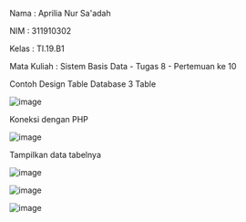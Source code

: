Nama    : Aprilia Nur Sa'adah<p>
NIM     : 311910302<p>
Kelas   : TI.19.B1<p>
Mata Kuliah : Sistem Basis Data - Tugas 8 - Pertemuan ke 10<p>

Contoh Design Table Database 3 Table<p>
![image](https://user-images.githubusercontent.com/54062259/122325898-9a21ac80-cf55-11eb-9f5c-94e098ea9d7a.png)

Koneksi dengan PHP<p>
![image](https://user-images.githubusercontent.com/54062259/122354009-c7348600-cf7a-11eb-920c-6facec313825.png)

Tampilkan data tabelnya<p>
![image](https://user-images.githubusercontent.com/54062259/122354408-2befe080-cf7b-11eb-9bfb-cbc5347106d9.png)

![image](https://user-images.githubusercontent.com/54062259/122354047-d4ea0b80-cf7a-11eb-8c77-eb436ccc3d27.png)

![image](https://user-images.githubusercontent.com/54062259/122354070-d9aebf80-cf7a-11eb-822f-9d2b8a983cd2.png)
